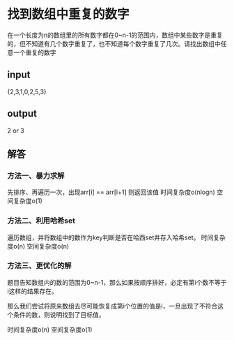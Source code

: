 # 找到数组中重复的数字

在一个长度为n的数组里的所有数字都在0~n-1的范围内，数组中某些数字是重复的，但不知道有几个数字重复了，也不知道每个数字重复了几次。请找出数组中任意一个重复的数字

## input

{2,3,1,0,2,5,3}

## output

2 or 3

## 解答

### 方法一、暴力求解
先排序、再遍历一次，出现arr[i] == arr[i+1] 则返回该值
时间复杂度o(nlogn)
空间复杂度o(1)

### 方法二、利用哈希set

遍历数组，并将数组中的数作为key判断是否在哈西set并存入哈希set。
时间复杂度o(n)
空间复杂度o(n)

### 方法三、更优化的解

题目告知数组内的数的范围为0~n-1，那么如果按顺序排好，必定有第i个数不等于i这样的结果存在。

那么我们尝试将原来数组去尽可能恢复成第i个位置的值是i，一旦出现了不符合这个条件的数，则说明找到了目标值。

时间复杂度o(n)
空间复杂度o(1)
